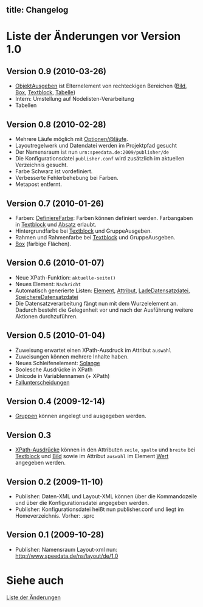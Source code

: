 title: Changelog
---
Liste der Änderungen vor Version 1.0
====================================

Version 0.9 (2010-03-26)
------------------------

-   [ObjektAusgeben](../commands-de/placeobject.html) ist Elternelement
    von rechteckigen Bereichen ([Bild](../commands-de/image.html),
    [Box](../commands-de/box.html),
    [Textblock](../commands-de/textblock.html),
    [Tabelle](../commands-de/table.html))
-   Intern: Umstellung auf Nodelisten-Verarbeitung
-   Tabellen

Version 0.8 (2010-02-28)
------------------------

-   Mehrere Läufe möglich mit
    [Optionen/@läufe](../commands-de/options.html).
-   Layoutregelwerk und Datendatei werden im Projektpfad gesucht
-   Der Namensraum ist nun `urn:speedata.de:2009/publisher/de`
-   Die Konfigurationsdatei `publisher.conf` wird zusätzlich im
    aktuellen Verzeichnis gesucht.
-   Farbe Schwarz ist vordefiniert.
-   Verbesserte Fehlerbehebung bei Farben.
-   Metapost entfernt.

Version 0.7 (2010-01-26)
------------------------

-   Farben: [DefiniereFarbe](../commands-de/definecolor.html): Farben
    können definiert werden. Farbangaben in
    [Textblock](../commands-de/textblock.html) und
    [Absatz](../commands-de/paragraph.html) erlaubt.
-   Hintergrundfarbe bei [Textblock](../commands-de/textblock.html) und
    GruppeAusgeben.
-   Rahmen und Rahmenfarbe bei
    [Textblock](../commands-de/textblock.html) und GruppeAusgeben.
-   [Box](../commands-de/box.html) (farbige Flächen).

Version 0.6 (2010-01-07)
------------------------

-   Neue XPath-Funktion: `aktuelle-seite()`
-   Neues Element: `Nachricht`
-   Automatisch generierte Listen:
    [Element](../commands-de/element.html),
    [Attribut](../commands-de/attribute.html),
    [LadeDatensatzdatei](../commands-de/loaddataset.html),
    [SpeichereDatensatzdatei](../commands-de/savedataset.html)
-   Die Datensatzverarbeitung fängt nun mit dem Wurzelelement an.
    Dadurch besteht die Gelegenheit vor und nach der Ausführung weitere
    Aktionen durchzuführen.

Version 0.5 (2010-01-04)
------------------------

-   Zuweisung erwartet einen XPath-Ausdruck im Attribut `auswahl`
-   Zuweisungen können mehrere Inhalte haben.
-   Neues Schleifenelement: [Solange](../commands-de/while.html)
-   Boolesche Ausdrücke in XPath
-   Unicode in Variablennamen (+ XPath)
-   [Fallunterscheidungen](../commands-de/switch.html)

Version 0.4 (2009-12-14)
------------------------

-   [Gruppen](../commands-de/group.html) können angelegt und ausgegeben
    werden.

Version 0.3
-----------

-   [XPath-Ausdrücke](xpath.html) können in den Attributen `zeile`,
    `spalte` und `breite` bei [Textblock](../commands-de/textblock.html)
    und [Bild](../commands-de/image.html) sowie im Attribut `auswahl` im
    Element [Wert](../commands-de/value.html) angegeben werden.

Version 0.2 (2009-11-10)
------------------------

-   Publisher: Daten-XML und Layout-XML können über die Kommandozeile
    und über die Konfigurationsdatei angegeben werden.
-   Publisher: Konfigurationsdatei heißt nun publisher.conf und liegt im
    Homeverzeichnis. Vorher: .sprc

Version 0.1 (2009-10-28)
------------------------

-   Publisher: Namensraum Layout-xml nun:
    http://www.speedata.de/ns/layout/de/1.0

Siehe auch
==========

[Liste der Änderungen](changelog.html)

